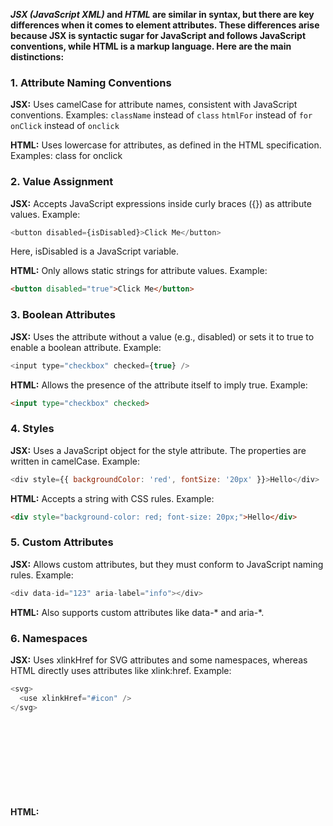 
__*JSX (JavaScript XML)* and *HTML* are similar in syntax, but there are key differences when it comes to element attributes. These differences arise because JSX is syntactic sugar for JavaScript and follows JavaScript conventions, while HTML is a markup language. Here are the main distinctions:__


### 1. Attribute Naming Conventions
__JSX:__ Uses camelCase for attribute names, consistent with JavaScript conventions.
Examples:
`className` instead of `class`
`htmlFor` instead of `for`
`onClick` instead of `onclick`

__HTML:__ Uses lowercase for attributes, as defined in the HTML specification.
Examples:
class
for
onclick

### 2. Value Assignment
__JSX:__ Accepts JavaScript expressions inside curly braces ({}) as attribute values.
Example:
```javascript
<button disabled={isDisabled}>Click Me</button>
```
Here, isDisabled is a JavaScript variable.

__HTML:__ Only allows static strings for attribute values.
Example:
```HTML
<button disabled="true">Click Me</button>
```

### 3. Boolean Attributes
__JSX:__ Uses the attribute without a value (e.g., disabled) or sets it to true to enable a boolean attribute.
Example:
```javascript
<input type="checkbox" checked={true} />
```

__HTML:__ Allows the presence of the attribute itself to imply true.
Example:
```HTML
<input type="checkbox" checked>
```

### 4. Styles
__JSX:__ Uses a JavaScript object for the style attribute. The properties are written in camelCase.
Example:
```javascript
<div style={{ backgroundColor: 'red', fontSize: '20px' }}>Hello</div>
```

__HTML:__ Accepts a string with CSS rules.
Example:
```HTML
<div style="background-color: red; font-size: 20px;">Hello</div>
```

### 5. Custom Attributes
__JSX:__ Allows custom attributes, but they must conform to JavaScript naming rules.
Example:
```javascript
<div data-id="123" aria-label="info"></div>
```

__HTML:__ Also supports custom attributes like data-* and aria-*.

### 6. Namespaces
__JSX:__ Uses xlinkHref for SVG attributes and some namespaces, whereas HTML directly uses attributes like xlink:href.
Example:
```javascript
<svg>
  <use xlinkHref="#icon" />
</svg>
```

__HTML:__
<svg>
  <use xlink:href="#icon"></use>
</svg>